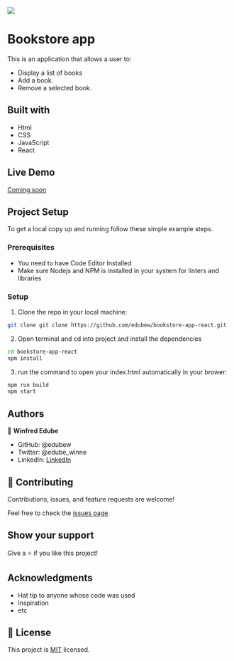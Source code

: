 ![](https://img.shields.io/badge/Microverse-blueviolet)

# Bookstore app 
This is an application that allows a user to:
 - Display a list of books
 - Add a book.
 - Remove a selected book.


## Built with
- Html
- CSS
- JavaScript
- React

## Live Demo
[Coming soon]()

## Project Setup
To get a local copy up and running follow these simple example steps.

### Prerequisites

- You need to have Code Editor Installed
- Make sure Nodejs and NPM is installed in your system for linters and libraries

### Setup
1. Clone the repo in your local machine:
```bash
git clone git clone https://github.com/edubew/bookstore-app-react.git
```
2. Open terminal and cd into project and install the dependencies
```bash
cd bookstore-app-react
npm install
```

3. run the command to open your index.html automatically in your brower:
```bash
npm run build
npm start
```

## Authors

👤 **Winfred Edube**

- GitHub: @edubew
- Twitter: @edube_winne
- LinkedIn: [LinkedIn](https://linkedin.com/in/winfred-edube-9820a422a/)



## 🤝 Contributing

Contributions, issues, and feature requests are welcome!

Feel free to check the [issues page](https://github.com/edubew/bookstore-app-react/issues).

## Show your support

Give a ⭐️ if you like this project!

## Acknowledgments

- Hat tip to anyone whose code was used
- Inspiration
- etc

## 📝 License

This project is [MIT](./MIT.md) licensed.

